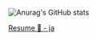 ![Anurag's GitHub stats](https://github-readme-stats.vercel.app/api?username=bino98&count_private=true&show_icons=true)

[Resume 📝 - ja](https://www.wantedly.com/id/bino98)

